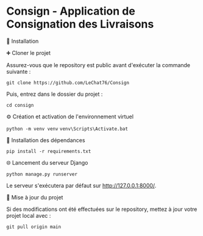 # Consign - Application de Consignation des Livraisons

🔧 Installation

➕ Cloner le projet

Assurez-vous que le repository est public avant d'exécuter la commande suivante :

```git clone https://github.com/LeChat76/Consign```

Puis, entrez dans le dossier du projet :

```cd consign```

⚙️ Création et activation de l'environnement virtuel

```python -m venv venv```
```venv\Scripts\Activate.bat```

💾 Installation des dépendances

```pip install -r requirements.txt```

🌐 Lancement du serveur Django

```python manage.py runserver```

Le serveur s'exécutera par défaut sur http://127.0.0.1:8000/.

📂 Mise à jour du projet

Si des modifications ont été effectuées sur le repository, mettez à jour votre projet local avec :

```git pull origin main```
